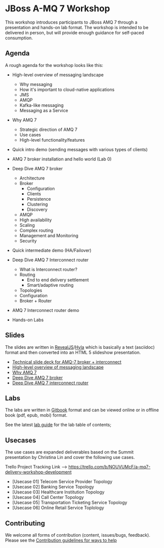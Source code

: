 # JBoss A-MQ 7 Workshop


This workshop introduces participants to JBoss AMQ 7 through a presentation and hands-on lab format. The workshop is intended to be delivered in person, but will provide enough guidance for self-paced consumption.

## Agenda

A rough agenda for the workshop looks like this:

* High-level overview of messaging landscape
    * Why messaging
    * How it's important to cloud-native applications
    * JMS
    * AMQP
    * Kafka-like messaging
    * Messaging as a Service

* Why AMQ 7
    * Strategic direction of AMQ 7
    * Use cases
    * High-level functionality/features

* Quick intro demo (sending messages with various types of clients)

* AMQ 7 broker installation and hello world (Lab 0)

* Deep Dive AMQ 7 broker
    * Architecture
    * Broker
        * Configuration
        * Clients
        * Persistence
        * Clustering
        * Discovery
    * AMQP
    * High availability
    * Scaling
    * Complex routing
    * Management and Monitoring
    * Security

* Quick intermediate demo (HA/Failover)

* Deep Dive AMQ 7 Interconnect router
    * What is Interconnect router?
    * Routing
        * End to end delivery settlement
        * Smart/adaptive routing
    * Topologies
    * Configuration
    * Broker + Router

* AMQ 7 Interconnect router demo

* Hands-on Labs

## Slides

The slides are written in [RevealJS](http://lab.hakim.se/reveal-js/#/)/[Hyla](https://github.com/cmoulliard/hyla) which is basically a text (asciidoc) format and then converted into an HTML 5 slideshow presentation. 

* [Technical slide deck for AMQ-7 broker + interconnect](http://bit.ly/amq-tech-slides)
* [High-level overview of messaging landscape](slides/landscape.md)
* [Why AMQ 7](slides/why-amq7.md)
* [Deep Dive AMQ 7 broker](slides/deep-dive-broker.md)
* [Deep Dive AMQ 7 interconnect router](slides/deep-dive-qdr.md)

## Labs

The labs are written in [Gitbook](https://www.gitbook.com) format and can be viewed online or in offline book (pdf, epub, mobi) format. 

See the latest [lab guide](https://redhatworkshops.github.io/amqv7-workshop/index.html) for the lab table of contents;

## Usecases
The use cases are expanded deliverables based on the Summit presentation by Christina Lin and cover the following use cases.

Trello Project Tracking Link —> https://trello.com/b/NOUVUMcF/a-mq7-delivery-workshop-development
* [Usecase 01] Telecom Service Provider Topology
* [Usecase 02] Banking Service Topology
* [Usecase 03] Healthcare Institution Topology
* [Usecase 04] Call Center Topology
* [Usecase 05] Transportation Ticketing Service Topology
* [Usecase 06] Online Retail Service Toplology

## Contributing

We welcome all forms of contribution (content, issues/bugs, feedback). Please see the [Contribution guidelines for ways to help](./CONTRIBUTING.md)
